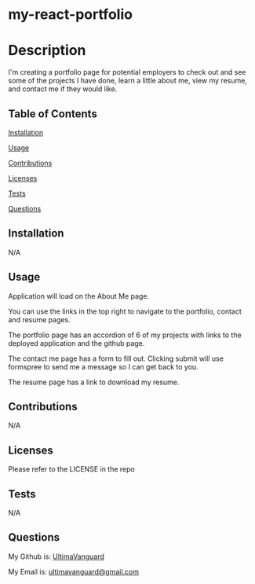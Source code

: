 # my-react-portfolio

# Description

  I'm creating a portfolio page for potential employers to check out and see some of the projects I have done, learn a little about me, view my resume, and contact me if they would like.

## Table of Contents
  [Installation](#installation)

  [Usage](#usage)

  [Contributions](#contributions)

  [Licenses](#licenses)

  [Tests](#tests)

  [Questions](#questions)
  
## Installation
  
  N/A
  
## Usage
  
  Application will load on the About Me page.

  You can use the links in the top right to navigate to the portfolio, contact and resume pages.

  The portfolio page has an accordion of 6 of my projects with links to the deployed application and the github page.

  The contact me page has a form to fill out. Clicking submit will use formspree to send me a message so I can get back to you.

  The resume page has a link to download my resume.
  
## Contributions
  
  N/A
  
## Licenses
  
  Please refer to the LICENSE in the repo

## Tests

  N/A

## Questions

  My Github is: [UltimaVanguard](https://github.com/UltimaVanguard)

  My Email is: ultimavanguard@gmail.com